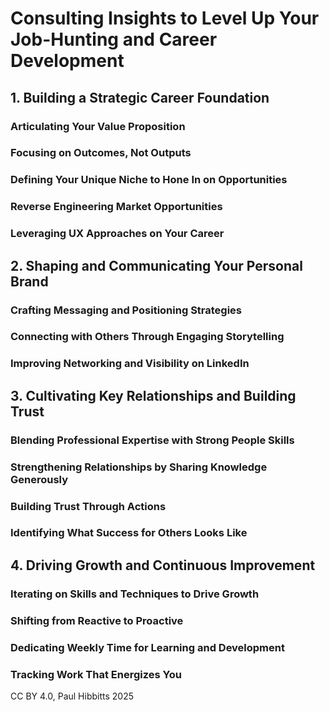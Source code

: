 # Consulting Insights to Level Up Your Job-Hunting and Career Development

## 1. Building a Strategic Career Foundation

### Articulating Your Value Proposition

### Focusing on Outcomes, Not Outputs

### Defining Your Unique Niche to Hone In on Opportunities

### Reverse Engineering Market Opportunities

### Leveraging UX Approaches on Your Career

## 2. Shaping and Communicating Your Personal Brand

### Crafting Messaging and Positioning Strategies

### Connecting with Others Through Engaging Storytelling

### Improving Networking and Visibility on LinkedIn

## 3. Cultivating Key Relationships and Building Trust

### Blending Professional Expertise with Strong People Skills

### Strengthening Relationships by Sharing Knowledge Generously

### Building Trust Through Actions

### Identifying What Success for Others Looks Like

## 4. Driving Growth and Continuous Improvement

### Iterating on Skills and Techniques to Drive Growth

### Shifting from Reactive to Proactive

### Dedicating Weekly Time for Learning and Development

### Tracking Work That Energizes You

CC BY 4.0, Paul Hibbitts 2025
